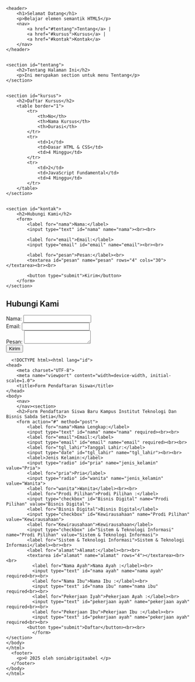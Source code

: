 <!DOCTYPE html>
<html lang="id">
<head>
    <meta charset="UTF-8">
    <meta name="viewport" content="width=device-width, initial-scale=1.0">
    <title>Quiz 1 - HTML5</title>
</head>
<body>

    
    <header>
        <h1>Selamat Datang</h1>
        <p>Belajar elemen semantik HTML5</p>
        <nav>
            <a href="#tentang">Tentang</a> |
            <a href="#kursus">Kursus</a> |
            <a href="#kontak">Kontak</a>
        </nav>
    </header>

   
    <section id="tentang">
        <h2>Tentang Halaman Ini</h2>
        <p>Ini merupakan section untuk menu Tentang</p>
    </section>

  
    <section id="kursus">
        <h2>Daftar Kursus</h2>
        <table border="1">
            <tr>
                <th>No</th>
                <th>Nama Kursus</th>
                <th>Durasi</th>
            </tr>
            <tr>
                <td>1</td>
                <td>Dasar HTML & CSS</td>
                <td>4 Minggu</td>
            </tr>
            <tr>
                <td>2</td>
                <td>JavaScript Fundamental</td>
                <td>4 Minggu</td>
            </tr>
        </table>
    </section>

   
    <section id="kontak">
        <h2>Hubungi Kami</h2>
        <form>
            <label for="nama">Nama:</label>
            <input type="text" id="nama" name="nama"><br><br>
            
            <label for="email">Email:</label>
            <input type="email" id="email" name="email"><br><br>
            
            <label for="pesan">Pesan:</label><br>
            <textarea id="pesan" name="pesan" rows="4" cols="30"></textarea><br><br>
            
            <button type="submit">Kirim</button>
        </form>
    </section>
<footer>
    <section id="kontak">
        <h2>Hubungi Kami</h2>
        <form>
          <label>Nama: <input type="text" /></label><br />
          <label>Email: <input type="email" /></label><br />
          <label>Pesan: <textarea></textarea></label><br />
          <button type="submit">Kirim</button>
        </form>
      </section>
    
      <!DOCTYPE html><html lang="id">
    <head>
        <meta charset="UTF-8">
        <meta name="viewport" content="width=device-width, initial-scale=1.0">
        <title>Form Pendaftaran Siswa</title>
    </head>
    <body>
        <nav>
        </nav><section>
        <h2>Form Pendaftaran Siswa Baru Kampus Institut Teknologi Dan Bisnis Sabda Setia</h2>
        <form action="#" method="post">
            <label for="nama">Nama Lengkap:</label>
            <input type="text" id="nama" name="nama" required><br><br>
            <label for="email">Email:</label>
            <input type="email" id="email" name="email" required><br><br>
            <label for="tgl_lahir">Tanggal Lahir:</label>
            <input type="date" id="tgl_lahir" name="tgl_lahir"><br><br>
            <label>Jenis Kelamin:</label>
            <input type="radio" id="pria" name="jenis_kelamin" value="Pria">
            <label for="pria">Pria</label>
            <input type="radio" id="wanita" name="jenis_kelamin" value="Wanita">
            <label for="wanita">Wanita</label><br><br>
            <label for="Prodi Pilihan">Prodi Pilihan :</label>
            <input type="checkbox" id="Bisnis Digital" name="Prodi Pilihan" value="Bisnis Digital">
            <label for="Bisnis Digital">Bisnis Digital</label>
            <input type="checkbox" id="Kewirausahaan" name="Prodi Pilihan" value="Kewirausahaan">
            <label for="Kewirausahaan">Kewirausahaan</label>
            <input type="checkbox" id="Sistem & Teknologi Informasi" name="Prodi Pilihan" value="Sistem & Teknologi Informasi">
            <label for="Sistem & Teknologi Informasi">Sistem & Teknologi Informasi</label><br><br>
            <label for="alamat">Alamat:</label><br><br>
            <textarea id="alamat" name="alamat" rows="4"></textarea><br><br>
              <label for="Nama Ayah">Nama Ayah :</label><br>
              <input type="text" id="nama ayah" name="nama ayah" required<br><br>
              <label for="Nama Ibu">Nama Ibu :</label><br>
              <input type="text" id="nama ibu" name="nama ibu" required<br><br>
              <label for="Pekerjaan Iyah">Pekerjaan Ayah :</label><br>
              <input type="text" id="pekerjaan ayah" name="pekerjaan ayah" required<br><br>
              <label for="Pekerjaan Ibu">Pekerjaan Ibu :</label><br>
              <input type="text" id="pekerjaan ayah" name="pekerjaan ayah" required<br><br>
            <button type="submit">Daftar</button><br><br>
              </form>
    </section>
    </body>
    </html>
      <footer>
        <p>© 2025 oleh soniabrigitaabel </p>
      </footer>
    </body>
    </html>
</footer>
    
  
